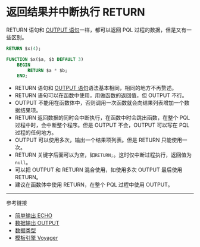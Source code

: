 # 返回结果并中断执行 RETURN

RETURN 语句和 [OUTPUT 语句](/pql/output.md)一样，都可以返回 PQL 过程的数据，但是又有一些区别。

```sql
RETURN $x(4);

FUNCTION $x($a, $b DEFAULT 3)
    BEGIN
        RETURN $a * $b;
    END;

```

* RETURN 语句和 [OUTPUT 语句](/pql/output.md)语法基本相同，相同的地方不再赘述。
* RETURN 语句可以在函数中使用，用做函数的返回值，但 OUTPUT 不行。
* OUTPUT 不能用在函数体中，否则调用一次函数就会向结果列表增加一个数据结果项。
* RETURN 返回数据的同时会中断执行，在函数中时会跳出函数，在整个 PQL 过程中时，会中断整个程序。但是 OUTPUT 不会，OUTPUT 可以写在 PQL 过程的任何地方。
* OUTPUT 可以使用多次，输出一个结果项列表。但是 RETURN 只能使用一次。
* RETURN 关键字后面可以为空，如`RETURN;`。这时仅中断过程执行，返回值为`null`。
* 可以把 OUTPUT 和 RETURN 混合使用，如使用多次 OUTPUT 最后使用 RETURN。
* 建议在函数体中使用 RETURN，在整个 PQL 过程中使用 OUTPUT。

---
参考链接

* [简单输出 ECHO](/pql/echo.md)
* [数据输出 OUTPUT](/pql/output.md)
* [数据类型](/pql/datatype.md)
* [模板引擎 Voyager](/voyager/overview.md)